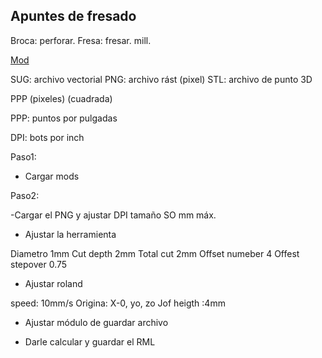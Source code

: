 ## Apuntes de fresado

Broca: perforar. 
Fresa: fresar. mill.

 [Mod](http://mods.cba.mit.edu/)
 
 SUG: archivo vectorial
 PNG: archivo rást (pixel)
 STL: archivo de punto 3D
 
  PPP (pixeles)   (cuadrada)
  
 PPP: puntos por pulgadas
 
 DPI: bots por inch 
 
 Paso1:
 
 - Cargar mods
 
 Paso2:
 
 -Cargar el PNG y ajustar DPI tamaño SO mm máx.
 
 - Ajustar la herramienta
 
 Diametro 1mm
 Cut depth 2mm
 Total cut 2mm
 Offset numeber 4
 Offest stepover 0.75
 
 - Ajustar roland
  
  speed: 10mm/s
  Origina: X-0, yo, zo
  Jof heigth :4mm
- Ajustar módulo de guardar archivo

- Darle calcular y guardar el RML
